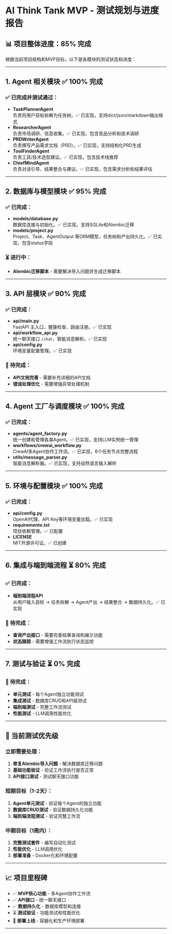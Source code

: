 # AI Think Tank MVP - 测试规划与进度报告

## 📊 项目整体进度：**85% 完成**

根据当前项目结构和MVP目标，以下是各模块的测试状态和进度：

---

## 1. **Agent 相关模块** ✅ **100% 完成**

### ✅ 已完成并测试通过：
- **TaskPlannerAgent**  
  负责将用户目标拆解为任务树。✅ 已实现，支持dict/json/markdown输出格式
- **ResearcherAgent**  
  负责市场调研、信息收集。✅ 已实现，包含竞品分析和技术调研
- **PRDWriterAgent**  
  负责撰写产品需求文档（PRD）。✅ 已实现，支持结构化PRD生成
- **ToolFinderAgent**  
  负责工具/技术选型建议。✅ 已实现，包含技术栈推荐
- **ChiefMindAgent**  
  负责对话引导、结果整合与建议。✅ 已实现，包含需求分析和结果评估

---

## 2. **数据库与模型模块** ✅ **95% 完成**

### ✅ 已完成：
- **models/database.py**  
  数据库连接与初始化。✅ 已实现，支持SQLite和Alembic迁移
- **models/project.py**  
  Project、Task、AgentOutput 等ORM模型，任务树和产出持久化。✅ 已实现，包含status字段

### ⏳ 进行中：
- **Alembic迁移脚本** - 需要解决导入问题并生成迁移脚本

---

## 3. **API 层模块** ✅ **90% 完成**

### ✅ 已完成：
- **api/main.py**  
  FastAPI 主入口，健康检查、路由注册。✅ 已实现
- **api/workflow_api.py**  
  统一聊天接口 `/chat`，智能消息解析。✅ 已实现
- **api/config.py**  
  环境变量配置管理。✅ 已实现

### 🔄 待完成：
- **API文档完善** - 需要补充详细的API文档
- **错误处理优化** - 需要增强异常处理机制

---

## 4. **Agent 工厂与调度模块** ✅ **100% 完成**

### ✅ 已完成：
- **agents/agent_factory.py**  
  统一创建和管理各类Agent。✅ 已实现，支持LLM实例统一管理
- **workflows/crewai_workflow.py**  
  CrewAI多Agent协作工作流。✅ 已实现，6个任务节点完整流程
- **utils/message_parser.py**  
  智能消息解析器。✅ 已实现，支持自然语言输入解析

---

## 5. **环境与配置模块** ✅ **100% 完成**

### ✅ 已完成：
- **api/config.py**  
  OpenAI代理、API Key等环境变量加载。✅ 已实现
- **requirements.txt**  
  项目依赖管理。✅ 已配置
- **LICENSE**  
  MIT开源许可证。✅ 已创建

---

## 6. **集成与端到端流程** ⏳ **80% 完成**

### ✅ 已完成：
- **端到端流程API**  
  从用户输入目标 → 任务拆解 → Agent产出 → 结果整合 → 数据持久化。✅ 已实现

### 🔄 待完成：
- **查询产出接口** - 需要完善结果查询和展示功能
- **状态跟踪** - 需要增强工作流执行状态监控

---

## 7. **测试与验证** ⏳ **0% 完成**

### 🔄 待完成：
- **单元测试** - 每个Agent独立功能测试
- **集成测试** - 数据库CRUD和API层测试
- **端到端测试** - 完整工作流测试
- **性能测试** - LLM调用性能优化

---

## 🎯 当前测试优先级

### 立即需要处理：
1. **修复Alembic导入问题** - 解决数据库迁移问题
2. **基础功能验证** - 验证工作流执行是否正常
3. **API接口测试** - 测试聊天接口功能

### 短期目标（1-2天）：
1. **Agent单元测试** - 验证每个Agent的独立功能
2. **数据库CRUD测试** - 验证数据持久化功能
3. **端到端流程测试** - 验证完整工作流

### 中期目标（1周内）：
1. **完整测试套件** - 编写自动化测试
2. **性能优化** - LLM调用优化
3. **部署准备** - Docker化和环境配置

---

## 📈 项目里程碑

- ✅ **MVP核心功能** - 多Agent协作工作流
- ✅ **API接口** - 统一聊天接口
- ✅ **数据持久化** - 数据库模型和连接
- ⏳ **测试验证** - 功能测试和性能优化
- 🔄 **部署上线** - 容器化和生产环境部署

---